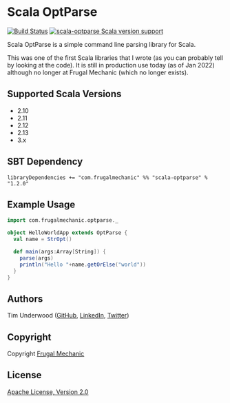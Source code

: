 Scala OptParse
==============

[![Build Status](https://github.com/frugalmechanic/scala-optparse/actions/workflows/build.yml/badge.svg)](https://github.com/frugalmechanic/scala-optparse/actions/workflows/build.yml) [![scala-optparse Scala version support](https://index.scala-lang.org/frugalmechanic/scala-optparse/scala-optparse/latest-by-scala-version.svg)](https://index.scala-lang.org/frugalmechanic/scala-optparse/scala-optparse)

Scala OptParse is a simple command line parsing library for Scala.

This was one of the first Scala libraries that I wrote (as you can probably tell
by looking at the code). It is still in production use today (as of Jan 2022) 
although no longer at Frugal Mechanic (which no longer exists).

Supported Scala Versions
------------------------

 - 2.10
 - 2.11
 - 2.12
 - 2.13
 - 3.x

SBT Dependency
--------------
    libraryDependencies += "com.frugalmechanic" %% "scala-optparse" % "1.2.0"

Example Usage
-------------

```scala
import com.frugalmechanic.optparse._

object HelloWorldApp extends OptParse {
  val name = StrOpt()

  def main(args:Array[String]) {
    parse(args)
    println("Hello "+name.getOrElse("world"))
  }
}
```

Authors
-------

Tim Underwood (<a href="https://github.com/tpunder" rel="author">GitHub</a>, <a href="https://www.linkedin.com/in/tpunder" rel="author">LinkedIn</a>, <a href="https://twitter.com/tpunder" rel="author">Twitter</a>)

Copyright
---------

Copyright [Frugal Mechanic](http://frugalmechanic.com)

License
-------

[Apache License, Version 2.0](http://www.apache.org/licenses/LICENSE-2.0.txt)

